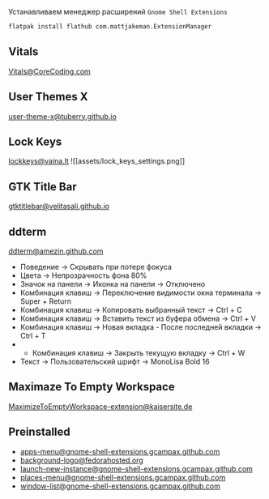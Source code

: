 Устанавливаем менеджер расширений `Gnome Shell Extensions`
```sh
flatpak install flathub com.mattjakeman.ExtensionManager
```

## Vitals
Vitals@CoreCoding.com

## User Themes X
user-theme-x@tuberry.github.io

## Lock Keys
lockkeys@vaina.lt
![[assets/lock_keys_settings.png]]

## GTK Title Bar
gtktitlebar@velitasali.github.io

## ddterm
ddterm@amezin.github.com
- Поведение -> Скрывать при потере фокуса
- Цвета -> Непрозрачность фона 80%
- Значок на панели -> Иконка на панели -> Отключено
- Комбинация клавиш -> Переключение видимости окна терминала -> Super + Return
- Комбинация клавиш -> Копировать выбранный текст -> Ctrl + C
- Комбинация клавиш -> Вставить текст из буфера обмена -> Ctrl + V
- Комбинация клавиш -> Новая вкладка - После последней вкладки -> Ctrl + T
- - Комбинация клавиш -> Закрыть текущую вкладку -> Ctrl + W
- Текст -> Пользовательский шрифт -> MonoLisa Bold 16

## Maximaze To Empty Workspace
MaximizeToEmptyWorkspace-extension@kaisersite.de

## Preinstalled
- apps-menu@gnome-shell-extensions.gcampax.github.com
- background-logo@fedorahosted.org
- launch-new-instance@gnome-shell-extensions.gcampax.github.com
- places-menu@gnome-shell-extensions.gcampax.github.com
- window-list@gnome-shell-extensions.gcampax.github.com
